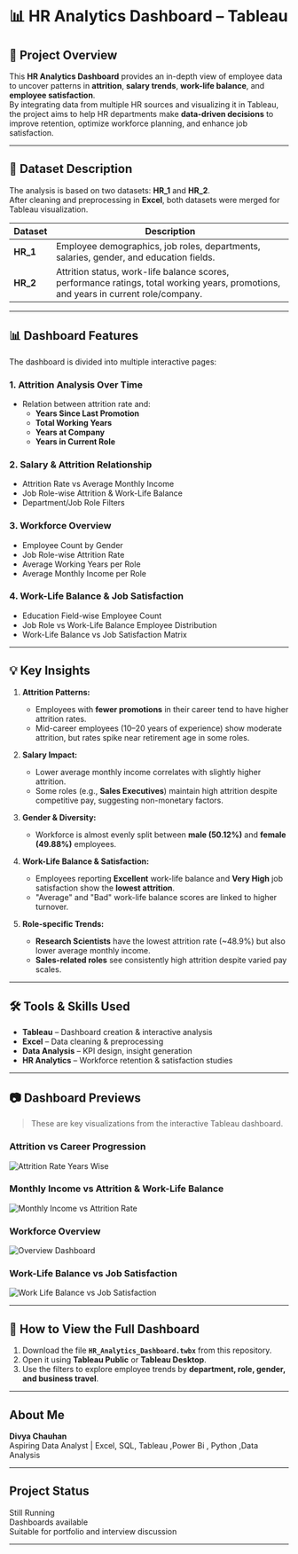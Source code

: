 # 📊 HR Analytics Dashboard – Tableau

## 📌 Project Overview
This **HR Analytics Dashboard** provides an in-depth view of employee data to uncover patterns in **attrition**, **salary trends**, **work-life balance**, and **employee satisfaction**.  
By integrating data from multiple HR sources and visualizing it in Tableau, the project aims to help HR departments make **data-driven decisions** to improve retention, optimize workforce planning, and enhance job satisfaction.

---

## 📂 Dataset Description
The analysis is based on two datasets: **HR_1** and **HR_2**.  
After cleaning and preprocessing in **Excel**, both datasets were merged for Tableau visualization.

| Dataset | Description |
|---------|-------------|
| **HR_1** | Employee demographics, job roles, departments, salaries, gender, and education fields. |
| **HR_2** | Attrition status, work-life balance scores, performance ratings, total working years, promotions, and years in current role/company. |

---

## 📊 Dashboard Features
The dashboard is divided into multiple interactive pages:

### **1. Attrition Analysis Over Time**
- Relation between attrition rate and:
  - **Years Since Last Promotion**
  - **Total Working Years**
  - **Years at Company**
  - **Years in Current Role**

### **2. Salary & Attrition Relationship**
- Attrition Rate vs Average Monthly Income
- Job Role-wise Attrition & Work-Life Balance
- Department/Job Role Filters

### **3. Workforce Overview**
- Employee Count by Gender
- Job Role-wise Attrition Rate
- Average Working Years per Role
- Average Monthly Income per Role

### **4. Work-Life Balance & Job Satisfaction**
- Education Field-wise Employee Count
- Job Role vs Work-Life Balance Employee Distribution
- Work-Life Balance vs Job Satisfaction Matrix

---

## 💡 Key Insights
1. **Attrition Patterns:**
   - Employees with **fewer promotions** in their career tend to have higher attrition rates.
   - Mid-career employees (10–20 years of experience) show moderate attrition, but rates spike near retirement age in some roles.

2. **Salary Impact:**
   - Lower average monthly income correlates with slightly higher attrition.
   - Some roles (e.g., **Sales Executives**) maintain high attrition despite competitive pay, suggesting non-monetary factors.

3. **Gender & Diversity:**
   - Workforce is almost evenly split between **male (50.12%)** and **female (49.88%)** employees.

4. **Work-Life Balance & Satisfaction:**
   - Employees reporting **Excellent** work-life balance and **Very High** job satisfaction show the **lowest attrition**.
   - "Average" and "Bad" work-life balance scores are linked to higher turnover.

5. **Role-specific Trends:**
   - **Research Scientists** have the lowest attrition rate (~48.9%) but also lower average monthly income.
   - **Sales-related roles** see consistently high attrition despite varied pay scales.

---

## 🛠 Tools & Skills Used
- **Tableau** – Dashboard creation & interactive analysis
- **Excel** – Data cleaning & preprocessing
- **Data Analysis** – KPI design, insight generation
- **HR Analytics** – Workforce retention & satisfaction studies

---

## 📷 Dashboard Previews
> These are key visualizations from the interactive Tableau dashboard.

### Attrition vs Career Progression
![Attrition Rate Years Wise](Attrition%20Rate%20Years%20Wise.png)

### Monthly Income vs Attrition & Work-Life Balance
![Monthly Income vs Attrition Rate](Monthly%20INcome%20vs%20Attrition%20Rate.png)

### Workforce Overview
![Overview Dashboard](Overview.png)

### Work-Life Balance vs Job Satisfaction
![Work Life Balance vs Job Satisfaction](Work%20Life%20Balance%20vs%20Job%20Satisfaction%20vs%20Attrition%20Rate.png)

---

## 🔗 How to View the Full Dashboard
1. Download the file **`HR_Analytics_Dashboard.twbx`** from this repository.
2. Open it using **Tableau Public** or **Tableau Desktop**.
3. Use the filters to explore employee trends by **department, role, gender, and business travel**.

---

## About Me

**Divya Chauhan**  
Aspiring Data Analyst | Excel, SQL, Tableau ,Power Bi , Python ,Data Analysis 

---

## Project Status

Still Running  
Dashboards available  
Suitable for portfolio and interview discussion

---

